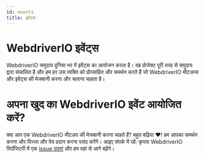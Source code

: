 ```yaml
---
id: events
title: इवेंट्स
---
```


# WebdriverIO इवेंट्स

WebdriverIO समुदाय दुनिया भर में इवेंट्स का आयोजन करता है। यह प्रोजेक्ट पूरी तरह से समुदाय द्वारा संचालित है और हम हर उस व्यक्ति को प्रोत्साहित और समर्थन करते हैं जो WebdriverIO मीटअप्स और इवेंट्स की मेजबानी करना और चलाना चाहता है।

<EventList></EventList>

# अपना खुद का WebdriverIO इवेंट आयोजित करें?

क्या आप एक WebdriverIO मीटअप की मेजबानी करना चाहते हैं? बहुत बढ़िया ❤️! हम आपका समर्थन करना और पिज्जा और पेय प्रदान करना पसंद करेंगे। आइए संपर्क में रहें: कृपया WebdriverIO रिपॉजिटरी में एक [issue उठाएं](https://github.com/webdriverio/webdriverio/issues/new?assignees=&labels=Event+%F0%9F%93%85%2CNeeds+Triaging+%E2%8F%B3&projects=&template=event-proposal.yml&title=%5B%F0%9F%93%85+Event+Suggestion%5D%3A+%3Ctitle%3E) और हम वहां से आगे बढ़ेंगे।